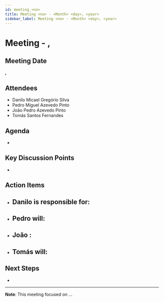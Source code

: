 ```yaml
---
id: meeting_<no>
title: Meeting <no> - <Month> <day>, <year>
sidebar_label: Meeting <no> - <Month> <day>, <year>
---
```


# Meeting <no> - <Month> <day>, <year>

## Meeting Date
**<Month> <day>, <year>**

## Attendees
- Danilo Micael Gregório Silva
- Pedro Miguel Azevedo Pinto
- João Pedro Azevedo Pinto
- Tomás Santos Fernandes

## Agenda
- 

## Key Discussion Points
- 

## Action Items
- **Danilo** is responsible for: 
  -  

- **Pedro** will:
  - 

- **João** : 
  - 

- **Tomás** will: 
  - 

## Next Steps
- 

---

**Note**: This meeting focused on ...